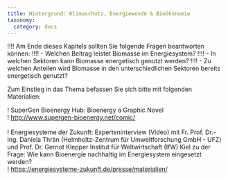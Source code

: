 ```yaml
---
title: Hintergrund: Klimaschutz, Energiewende & Bioökonomie
taxonomy:
  category: docs
---
```


!!!! Am Ende dieses Kapitels sollten Sie folgende Fragen beantworten können:
!!!! - Welchen Beitrag leistet Biomasse im Energiesystem?
!!!! - In welchen Sektoren kann Biomasse energetisch genutzt werden?
!!!! - Zu welchen Anteilen wird Biomasse in den unterschiedlichen Sektoren bereits energetisch genutzt?

Zum Einstieg in das Thema befassen Sie sich bitte mit folgenden Materialien:

! SuperGen Bioenergy Hub: Bioenergy a Graphic Novel<br>
! http://www.supergen-bioenergy.net/comic/<br><br>
! Energiesysteme der Zukunft: Experteninterview (Video) mit Fr. Prof. Dr.-Ing. Daniela Thrän (Helmholtz-Zentrum für Umweltforschung  GmbH - UFZ) und Prof. Dr. Gernot Klepper Institut für Weltwirtschaft (IfW) Kiel zu der Frage: Wie kann Bioenergie nachhaltig im Energiesystem eingesetzt werden?<br>
! https://energiesysteme-zukunft.de/presse/materialien/
